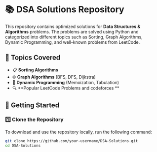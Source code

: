 # 📚 DSA Solutions Repository

This repository contains optimized solutions for **Data Structures & Algorithms** problems. The problems are solved using Python and categorized into different topics such as Sorting, Graph Algorithms, Dynamic Programming, and well-known problems from LeetCode.

## 📌 Topics Covered
- 📋 **Sorting Algorithms**
- 🌐 **Graph Algorithms** (BFS, DFS, Dijkstra)
- 📄 **Dynamic Programming** (Memoization, Tabulation)
- 🔍 **Popular LeetCode Problems and codeforces **

## 🚀 Getting Started

### 1️⃣ Clone the Repository
To download and use the repository locally, run the following command:
```bash
git clone https://github.com/your-username/DSA-Solutions.git
cd DSA-Solutions
